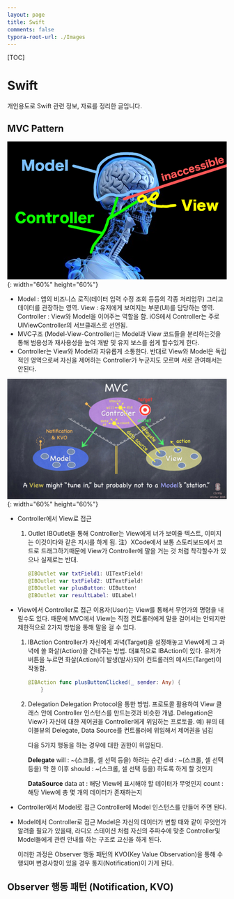 ```yaml
---
layout: page
title: Swift
comments: false
typora-root-url: ./Images
---
```


[TOC]

# Swift

개인용도로 Swift 관련 정보, 자료를 정리한 글입니다.

## MVC Pattern 

![mvc](https://github.com/songwonjun08/songwonjun08.github.io/blob/master/images/mvc.png?raw=true){: width="60%" height="60%"}

- Model : 앱의 비즈니스 로직(데이터 입력 수정 조회 등등의 각종 처리업무) 그리고 데이터를 관장하는 영역.
  View : 유저에게 보여지는 부분(UI)를 담당하는 영역.
  Controller : View와 Model을 이어주는 역할을 함. iOS에서 Controller는 주로 UIViewController의 서브클래스로 선언됨.
- MVC구조 (Model-View-Controller)는 Model과 View 코드들을 분리하는것을 통해 범용성과 재사용성을 높여 개발 및 유지 보스를 쉽게 할수있게 한다.
- Controller는 View와 Model과 자유롭게 소통한다. 반대로 View와 Model은 독립적인 영역으로써 자신을 제어하는 Controller가 누군지도 모르며 서로 관여해서는 안된다.

![mvc2](https://github.com/songwonjun08/songwonjun08.github.io/blob/master/images/mvc2.jpg?raw=true){: width="60%" height="60%"}

- Controller에서 View로 접근

  1. Outlet
     IBOutlet을 통해 Controller는 View에게 너가 보여줄 텍스트, 이미지는 이것이다와 같은 지시를 하게 됨.
     注）XCode에서 보통 스토리보드에서 코드로 드래그하기때문에 View가 Controller에 말을 거는 것 처럼 착각할수가 있으나 실제로는 반대.

     ```swift
     @IBOutlet var txtField1: UITextField!
     @IBOutlet var txtField2: UITextField!
     @IBOutlet var plusButton: UIButton!
     @IBOutlet var resultLabel: UILabel!
     ```

- View에서 Controller로 접근
  이용자(User)는 View를 통해서 무언가의 명령을 내릴수도 있다. 때문에 MVC에서 View는 직접 컨트롤러에게 말을 걸어서는 안되지만 제한적으로 2가지 방법을 통해 말을 걸 수 있다.

  1. IBAction
     Controller가 자신에게 과녁(Target)을 설정해놓고 View에게 그 과녁에 쏠 화살(Action)을 건네주는 방법. 대표적으로 IBAction이 있다. 유저가 버튼을 누르면 화살(Action)이 발생(발사)되어 컨트롤러의 메서드(Target)이 작동함. 

     ```swift
     @IBAction func plusButtonClicked(_ sender: Any) {
         }
     ```

  2. Delegation
     Delegation Protocol을 통한 방법.
     프로토콜 활용하여 View 클래스 안에 Controller 인스턴스를 만드는것과 비슷한 개념.
     Delegation은 View가 자신에 대한 제어권을 Controller에게 위임하는 프로토콜.
     예) 뷰의 테이블뷰의 Delegate, Data Source를 컨트롤러에 위임해서 제어권을 넘김



     다음 5가지 행동을 하는 경우에 대한 권한이 위임된다.
    
     **Delegate**
     will : ~(스크롤, 셀 선택 등을) 하려는 순간
     did : ~(스크롤, 셀 선택 등을) 막 한 이후
     should : ~(스크롤, 셀 선택 등을) 하도록 하게 할 것인지
    
     **DataSource**
     data at : 해당 View에 표시해야 할 데이터가 무엇인지
     count : 해당 View에 총 몇 개의 데이터가 존재하는지


- Controller에서 Model로 접근
  Controller에 Model 인스턴스를 만들어 주면 된다.

- Model에서 Controller로 접근
  Model은 자신의 데이터가 변할 때와 같이 무엇인가 알려줄 필요가 있을때, 라디오 스테이션 처럼 자신의 주파수에 맞춘 Controller및 Model들에게 관련 안내를 하는 구조로 교신을 하게 된다.



  이러한 과정은 Observer 행동 패턴의 KVO(Key Value Observation)을 통해 수행되며 변경사항이 있을 경우 통지(Notification)이 가게 된다.

 

## Observer 행동 패턴 (Notification, KVO)